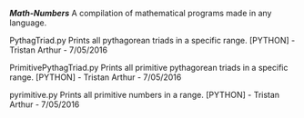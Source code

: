 ___Math-Numbers___
A compilation of mathematical programs made in any language.

PythagTriad.py
  Prints all pythagorean triads in a specific range.
  [PYTHON] - Tristan Arthur - 7/05/2016

PrimitivePythagTriad.py
  Prints all primitive pythagorean triads in a specific range.
  [PYTHON] - Tristan Arthur - 7/05/2016

pyrimitive.py
  Prints all primitive numbers in a range.
  [PYTHON] - Tristan Arthur - 7/05/2016

